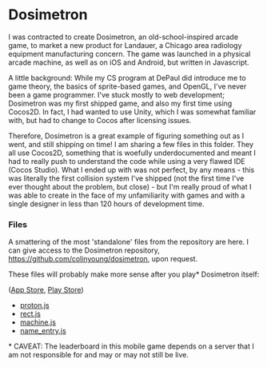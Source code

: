 # Dosimetron

I was contracted to create Dosimetron, an old-school-inspired arcade game, to market a
new product for Landauer, a Chicago area radiology equipment manufacturing concern. The game was launched in a physical arcade machine, as well as on iOS and Android, but written in Javascript.

A little background: While my CS program at DePaul did introduce me to game theory, the basics of sprite-based games, and OpenGL, I've never been a game programmer. I've stuck mostly to web development; Dosimetron was my first shipped game, and also my first time using Cocos2D. In fact, I had wanted to use Unity, which I was somewhat familiar with, but had to change to Cocos after licensing issues.

Therefore, Dosimetron is a great example of figuring something out as I went, and still shipping on time! I am sharing a few files in this folder. They all use Cocos2D, something that is woefully underdocumented and meant I had to really push to understand the code while using a very flawed IDE (Cocos Studio). What I ended up with was not perfect, by any means - this was literally the first collision system I've shipped (not the first time I've ever thought about the problem, but close) - but I'm really proud of what I was able to create in the face of my unfamiliarity with games and with a single designer in less than 120 hours of development time.

### Files

A smattering of the most 'standalone' files from the repository are here. I can give access to the Dosimetron repository,
https://github.com/colinyoung/dosimetron, upon request.

These files will probably make more sense after you play* Dosimetron itself:

([App Store](https://itunes.apple.com/us/app/dosimetron/id1059172279?mt=8), [Play Store](https://play.google.com/store/apps/details?id=com.landauer.dosimetron))

- [proton.js](proton.js)
- [rect.js](rect.js)
- [machine.js](machine.js)
- [name_entry.js](name_entry.js)

\* CAVEAT: The leaderboard in this mobile game depends on a server that I am not responsible for and may or may not still be live.
